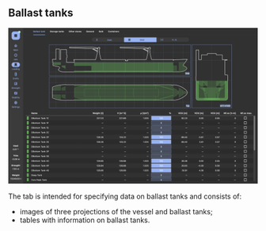 ## Ballast tanks
![General view of the tab "Ballast"](/assets/image/program_sheets/en/sheet05_loading/tab02_ballast/ballast.png "General view of the tab 'Ballast'")

The tab is intended for specifying data on ballast tanks and consists of:
- images of three projections of the vessel and ballast tanks;
- tables with information on ballast tanks.
